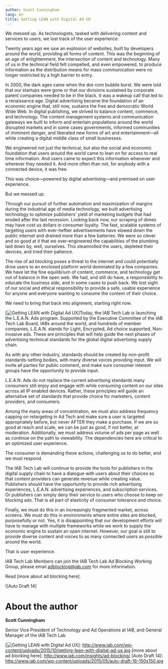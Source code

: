 ```yaml
---
author: Scott Cunningham
lang: en
title: Getting LEAN with Digital Ad UX
---
```


We messed up. As technologists, tasked with delivering content and services to users, we lost track of the user experience.

Twenty years ago we saw an explosion of websites, built by developers around the world, providing all forms of content. This was the beginning of an age of enlightenment, the intersection of content and technology. Many of us in the technical field felt compelled, and even empowered, to produce information as the distribution means for mass communication were no longer restricted by a high barrier to entry.

In 2000, the dark ages came when the dot-com bubble burst. We were told that our startups were gone or that our divisions sustained by corporate parent companies needed to be in the black. It was a wakeup call that led to a renaissance age. Digital advertising became the foundation of an economic engine that, still now, sustains the free and democratic World Wide Web. In digital publishing, we strived to balance content, commerce, and technology. The content management systems and communication gateways we built to inform and entertain populations around the world disrupted markets and in some cases governments, informed communities of imminent danger, and liberated new forms of art and entertainment—all while creating a digital middle class of small businesses.

We engineered not just the technical, but also the social and economic foundation that users around the world came to lean on for access to real time information. And users came to expect this information whenever and wherever they needed it. And more often than not, for anybody with a connected device, it was free.

This was choice—powered by digital advertising—and premised on user experience.

But we messed up.

Through our pursuit of further automation and maximization of margins during the industrial age of media technology, we built advertising technology to optimize publishers’ yield of marketing budgets that had eroded after the last recession. Looking back now, our scraping of dimes may have cost us dollars in consumer loyalty. The fast, scalable systems of targeting users with ever-heftier advertisements have slowed down the public internet and drained more than a few batteries. We were so clever and so good at it that we over-engineered the capabilities of the plumbing laid down by, well, ourselves. This steamrolled the users, depleted their devices, and tried their patience.

The rise of ad blocking poses a threat to the internet and could potentially drive users to an enclosed platform world dominated by a few companies. We have let the fine equilibrium of content, commerce, and technology get out of balance in the open web. We had, and still do have, a responsibility to educate the business side, and in some cases to push back. We lost sight of our social and ethical responsibility to provide a safe, usable experience for anyone and everyone wanting to consume the content of their choice.

We need to bring that back into alignment, starting right now.

[![Getting LEAN with Digital Ad UX]]Today, the IAB Tech Lab is launching the L.E.A.N. Ads program. Supported by the Executive Committee of the IAB Tech Lab Board, IABs around the world, and hundreds of member companies, L.E.A.N. stands for Light, Encrypted, Ad choice supported, Non-invasive ads. These are principles that will help guide the next phases of advertising technical standards for the global digital advertising supply chain.

As with any other industry, standards should be created by non-profit standards-setting bodies, with many diverse voices providing input. We will invite all parties for public comment, and make sure consumer interest groups have the opportunity to provide input.

L.E.A.N. Ads do not replace the current advertising standards many consumers still enjoy and engage with while consuming content on our sites across all IP enabled devices. Rather, these principles will guide an alternative set of standards that provide choice for marketers, content providers, and consumers.

Among the many areas of concentration, we must also address frequency capping on retargeting in Ad Tech and make sure a user is targeted appropriately before, but never AFTER they make a purchase. If we are so good at reach and scale, we can be just as good, if not better, at moderation. Additionally, we must address volume of ads per page as well as continue on the path to viewability. The dependencies here are critical to an optimized user experience.

The consumer is demanding these actions, challenging us to do better, and we must respond.

The IAB Tech Lab will continue to provide the tools for publishers in the digital supply chain to have a dialogue with users about their choices so that content providers can generate revenue while creating value. Publishers should have the opportunity to provide rich advertising experiences, L.E.A.N. advertising experiences, and subscription services. Or publishers can simply deny their service to users who choose to keep on blocking ads. That is all part of elasticity of consumer tolerance and choice.

Finally, we must do this in an increasingly fragmented market, across screens. We must do this in environments where entire sites are blocked, purposefully or not. Yes, it is disappointing that our development efforts will have to manage with multiple frameworks while we work to supply the economic engine to sustain an open internet. However, our goal is still to provide diverse content and voices to as many connected users as possible around the world.

That is user experience.

IAB Tech Lab Members can join the IAB Tech Lab Ad Blocking Working Group, please email <adblocking@iab.com> for more information.

Read [more about ad blocking here].

![Auto Draft 14]

About the author
================

**Scott Cunningham**

Senior Vice President of Technology and Ad Operations at IAB, and General Manager of the IAB Tech Lab

  [Getting LEAN with Digital Ad UX]: http://www.iab.com/wp-content/uploads/2015/10/getting-lean-with-digital-ad-ux-300x250.jpg
  [![Getting LEAN with Digital Ad UX]]: http://www.iab.com/wp-content/uploads/2015/10/getting-lean-with-digital-ad-ux.jpg
  [more about ad blocking here]: http://www.iab.com/insights/ad-blocking/
  [Auto Draft 14]: http://www.iab.com/wp-content/uploads/2015/05/auto-draft-16-150x150.jpg
